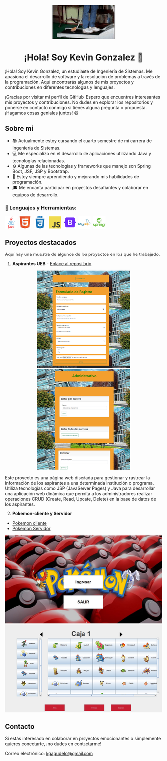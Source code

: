 
<body>
<div align="center">
    <img src="duck1.gif" width="200" />
    <h1>¡Hola! Soy Kevin Gonzalez 🚀</h1>
</div>

<p>¡Hola! Soy Kevin Gonzalez, un estudiante de Ingeniería de Sistemas. Me apasiona el desarrollo de software y la resolución de problemas a través de la programación. Aquí encontrarás algunos de mis proyectos y contribuciones en diferentes tecnologías y lenguajes.</p>

<p>¡Gracias por visitar mi perfil de GitHub! Espero que encuentres interesantes mis proyectos y contribuciones. No dudes en explorar los repositorios y ponerse en contacto conmigo si tienes alguna pregunta o propuesta. ¡Hagamos cosas geniales juntos! 😄</p>

<h2>Sobre mí</h2>

<ul>
    <li>📚 Actualmente estoy cursando el cuarto semestre de mi carrera de Ingeniería de Sistemas.</li>
    <li>💻 Me especializo en el desarrollo de aplicaciones utilizando Java y tecnologías relacionadas.</li>
    <li>⚙️ Algunas de las tecnologías y frameworks que manejo son Spring Boot, JSF, JSP y Bootstrap.</li>
    <li>🌱 Estoy siempre aprendiendo y mejorando mis habilidades de programación.</li>
    <li>🎓 Me encanta participar en proyectos desafiantes y colaborar en equipos de desarrollo.</li>
</ul>

<div>
    <h3>🔨 Lenguajes y Herramientas:</h3>
    <img src="https://github.com/devicons/devicon/blob/master/icons/java/java-original-wordmark.svg" title="Java" alt="Java" width="40" height="40"/>
    <img src="https://github.com/devicons/devicon/blob/master/icons/html5/html5-original.svg" title="HTML5" alt="HTML" width="40" height="40"/>&nbsp;
    <img src="https://github.com/devicons/devicon/blob/master/icons/css3/css3-plain-wordmark.svg" title="CSS3" alt="CSS" width="40" height="40"/>&nbsp;
    <img src="https://github.com/devicons/devicon/blob/master/icons/javascript/javascript-original.svg" title="JavaScript" alt="JavaScript" width="40" height="40"/>&nbsp;
    <img src="https://github.com/devicons/devicon/blob/master/icons/bootstrap/bootstrap-plain.svg" title="Bootstrap" alt="Bootstrap" width="40" height="40"/>&nbsp;
    <img src="https://github.com/devicons/devicon/blob/master/icons/mysql/mysql-original-wordmark.svg" title="MySQL" alt="MySQL" width="40" height="40"/>&nbsp;
    <img src="https://github.com/devicons/devicon/blob/master/icons/spring/spring-original-wordmark.svg" title="Spring" alt="Spring" width="40" height="40"/>
</div>

<h2>Proyectos destacados</h2>

<p>Aquí hay una muestra de algunos de los proyectos en los que he trabajado:</p>


1. **Aspirantes UEB** - [Enlace al repositorio](https://github.com/revkelo/Aspirantes-UEB-Proyecto)


<p align="center">
    <img src="Aspirante.PNG" width="300" />
    <img src="Admin-asp.PNG" width="300" />
</p>
  


    

Este proyecto es una página web diseñada para gestionar y rastrear la información de los aspirantes a una determinada institución o programa. Utiliza tecnologías como JSP (JavaServer Pages) y Java para desarrollar una aplicación web dinámica que permita a los administradores realizar operaciones CRUD (Create, Read, Update, Delete) en la base de datos de los aspirantes.

2. **Pokemon-cliente y Servidor** 
  - [Pokemon cliente](https://github.com/YAMlNORYUU/Pokemon_Cliente)
  - [Pokemon Servidor](https://github.com/YAMlNORYUU/Pokemon-Servidor)

<div align="center">
    <img  src="https://github.com/YAMlNORYUU/Pokemon_Cliente/blob/main/IMAGENES/menu.jfif?raw=true" width="600" />
    <img src="https://github.com/YAMlNORYUU/Pokemon_Cliente/blob/main/IMAGENES/PC.jfif?raw=true" width="600" />
</div>



<h2>Contacto</h2>

<p>Si estás interesado en colaborar en proyectos emocionantes o simplemente quieres conectarte, ¡no dudes en contactarme!</p>

<p>Correo electrónico: <a href="mailto:kgagudelo@gmail.com">kgagudelo@gmail.com</a></p>
</body>
